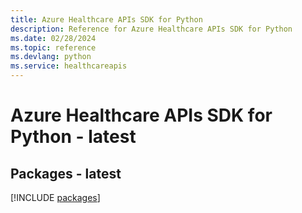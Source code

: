 ```yaml
---
title: Azure Healthcare APIs SDK for Python
description: Reference for Azure Healthcare APIs SDK for Python
ms.date: 02/28/2024
ms.topic: reference
ms.devlang: python
ms.service: healthcareapis
---
```

# Azure Healthcare APIs SDK for Python - latest
## Packages - latest
[!INCLUDE [packages](healthcare-apis-index.md)]